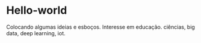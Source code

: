# Hello-world
Colocando algumas ideias e esboços.
Interesse em educação. ciências, big data, deep learning, iot.
